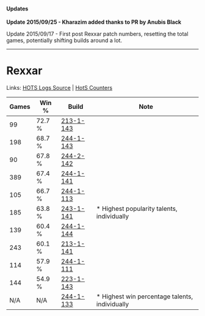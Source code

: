#### Updates
**Update 2015/09/25 - Kharazim added thanks to PR by Anubis Black**

Update 2015/09/17 - First post Rexxar patch numbers, resetting the total games, potentially shifting builds around a lot.

***

# Rexxar

Links: [HOTS Logs Source](https://www.hotslogs.com/Sitewide/HeroDetails?Hero=Rexxar) | [HotS Counters](http://hotscounters.com/#/hero/Rexxar)

Games  | Win %  | Build     | Note
-----  | -----  | -----     | ----
99     | 72.7 % | [213-1-143](http://www.heroesfire.com/hots/talent-calculator/rexxar#kHj7) | 
198    | 68.7 % | [244-1-143](http://www.heroesfire.com/hots/talent-calculator/rexxar#lTOt) | 
90     | 67.8 % | [244-2-142](http://www.heroesfire.com/hots/talent-calculator/rexxar#lTeU) | 
389    | 67.4 % | [244-1-141](http://www.heroesfire.com/hots/talent-calculator/rexxar#lTOr) | 
105    | 66.7 % | [244-1-113](http://www.heroesfire.com/hots/talent-calculator/rexxar#lTOP) | 
185    | 63.8 % | [243-1-141](http://www.heroesfire.com/hots/talent-calculator/rexxar#lQyb) | * Highest popularity talents, individually
139    | 60.4 % | [244-1-144](http://www.heroesfire.com/hots/talent-calculator/rexxar#lTOu) | 
243    | 60.1 % | [213-1-141](http://www.heroesfire.com/hots/talent-calculator/rexxar#kHj5) | 
114    | 57.9 % | [244-1-111](http://www.heroesfire.com/hots/talent-calculator/rexxar#lTON) | 
144    | 54.9 % | [223-1-143](http://www.heroesfire.com/hots/talent-calculator/rexxar#kg7d) | 
N/A    | N/A    | [244-1-133](http://www.heroesfire.com/hots/talent-calculator/rexxar#lTOj) | * Highest win percentage talents, individually
